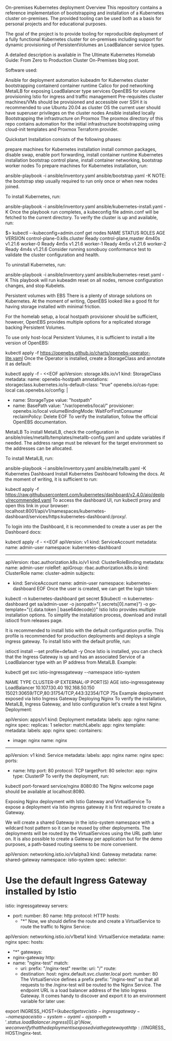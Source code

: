 On-premises Kubernetes deployment
Overview
This repository contains a reference implementation of bootstrapping and installation of a Kubernetes cluster on-premises. The provided tooling can be used both as a basis for personal projects and for educational purposes.

The goal of the project is to provide tooling for reproducible deployment of a fully functional Kubernetes cluster for on-premises including support for dynamic provisioning of PersistentVolumes an LoadBalancer service types.

A detailed description is available in The Ultimate Kubernetes Homelab Guide: From Zero to Production Cluster On-Premises blog post.

Software used:

Ansible for deployment automation
kubeadm for Kubernetes cluster bootstrapping
containerd container runtime
Calico for pod networking
MetalLB for exposing LoadBalancer type services
OpenEBS for volume provisioning
Istio for ingress and traffic management
Pre-requisites
cluster machines/VMs should be provisioned and accessible over SSH
it is recommended to use Ubuntu 20.04 as cluster OS
the current user should have superuser privileges on the cluster nodes
Ansible installed locally
Bootstrapping the infrastructure on Proxmox
The proxmox directory of this repo contains automation for the initial infrastructure bootstrapping using cloud-init templates and Proxmox Terraform provider.

Quickstart
Installation consists of the following phases:

prepare machines for Kubernetes installation
install common packages, disable swap, enable port forwarding, install container runtime
Kubernetes installation
bootstrap control plane, install container networking, bootstrap worker nodes
To prepare machines for Kubernetes installation, run:

ansible-playbook -i ansible/inventory.yaml ansible/bootstrap.yaml -K
NOTE: the bootstrap step usually required to run only once or when new nodes joined.

To install Kubernetes, run:

ansible-playbook -i ansible/inventory.yaml ansible/kubernetes-install.yaml -K
Once the playbook run completes, a kubeconfig file admin.conf will be fetched to the current directory. To verify the cluster is up and available, run:

$> kubectl --kubeconfig=admin.conf get nodes
NAME                          STATUS   ROLES                  AGE     VERSION
control-plane-0.k8s.cluster   Ready    control-plane,master   4m40s   v1.21.6
worker-0                      Ready    <none>                 4m5s    v1.21.6
worker-1                      Ready    <none>                 4m5s    v1.21.6
worker-2                      Ready    <none>                 4m4s    v1.21.6
Consider running sonobuoy conformance test to validate the cluster configuration and health.

To uninstall Kubernetes, run:

ansible-playbook -i ansible/inventory.yaml ansible/kubernetes-reset.yaml -K
This playbook will run kubeadm reset on all nodes, remove configuration changes, and stop Kubelets.

Persistent volumes with EBS
There is a plenty of storage solutions on Kubernetes. At the moment of writing, OpenEBS looked like a good fit for having storage installed with minimal friction.

For the homelab setup, a local hostpath provisioner should be sufficient, however, OpenEBS provides multiple options for a replicated storage backing Persistent Volumes.

To use only host-local Persistent Volumes, it is sufficient to install a lite version of OpenEBS:

kubectl apply -f https://openebs.github.io/charts/openebs-operator-lite.yaml
Once the Operator is installed, create a StorageClass and annotate it as default:

kubectl apply -f - <<EOF
apiVersion: storage.k8s.io/v1
kind: StorageClass
metadata:
name: openebs-hostpath
annotations:
storageclass.kubernetes.io/is-default-class: "true"
openebs.io/cas-type: local
cas.openebs.io/config: |
- name: StorageType
value: "hostpath"
- name: BasePath
value: "/var/openebs/local/"
provisioner: openebs.io/local
volumeBindingMode: WaitForFirstConsumer
reclaimPolicy: Delete
EOF
To verify the installation, follow the official OpenEBS documentation.

MetalLB
To install MetalLB, check the configuration in ansible/roles/metallb/templates/metallb-config.yaml and update variables if needed. The address range must be relevant for the target environment so the addresses can be allocated.

To install MetalLB, run:

ansible-playbook -i ansible/inventory.yaml ansible/metallb.yaml -K
Kubernetes Dashboard
Install Kubernetes Dashboard following the docs. At the moment of writing, it is sufficient to run:

kubectl apply -f https://raw.githubusercontent.com/kubernetes/dashboard/v2.4.0/aio/deploy/recommended.yaml
To access the dashboard UI, run kubectl proxy and open this link in your browser: localhost:8001/api/v1/namespaces/kubernetes-dashboard/services/https:kubernetes-dashboard:/proxy/.

To login into the Dashboard, it is recommended to create a user as per the Dashboard docs:

kubectl apply -f - <<EOF
apiVersion: v1
kind: ServiceAccount
metadata:
name: admin-user
namespace: kubernetes-dashboard

---
apiVersion: rbac.authorization.k8s.io/v1
kind: ClusterRoleBinding
metadata:
name: admin-user
roleRef:
apiGroup: rbac.authorization.k8s.io
kind: ClusterRole
name: cluster-admin
subjects:
- kind: ServiceAccount
  name: admin-user
  namespace: kubernetes-dashboard
  EOF
  Once the user is created, we can get the login token:

kubectl -n kubernetes-dashboard get secret $(kubectl -n kubernetes-dashboard get sa/admin-user -o jsonpath="{.secrets[0].name}") -o go-template="{{.data.token | base64decode}}"
Istio
Istio provides multiple installation options. To simplify the installation process, download and install istioctl from releases page.

It is recommended to install Istio with the default configuration profile. This profile is recommended for production deployments and deploys a single ingress gateway. To install Istio with the default profile, run:

istioctl install --set profile=default -y
Once Istio is installed, you can check that the Ingress Gateway is up and has an associated Service of a LoadBalancer type with an IP address from MetalLB. Example:

kubectl get svc istio-ingressgateway --namespace istio-system

NAME                   TYPE           CLUSTER-IP      EXTERNAL-IP      PORT(S)                                      AGE
istio-ingressgateway   LoadBalancer   10.107.130.40   192.168.50.150   15021:30659/TCP,80:31754/TCP,443:32354/TCP   75s
Example deployment exposed via Istio Ingress Gateway
Deploying Nginx
To verify the installation, MetalLB, Ingress Gateway, and Istio configuration let's create a test Nginx Deployment:

apiVersion: apps/v1
kind: Deployment
metadata:
labels:
app: nginx
name: nginx
spec:
replicas: 1
selector:
matchLabels:
app: nginx
template:
metadata:
labels:
app: nginx
spec:
containers:
- image: nginx
name: nginx

---
apiVersion: v1
kind: Service
metadata:
labels:
app: nginx
name: nginx
spec:
ports:
- name: http
  port: 80
  protocol: TCP
  targetPort: 80
  selector:
  app: nginx
  type: ClusterIP
  To verify the deployment, run:

kubectl port-forward service/nginx 8080:80
The Nginx welcome page should be available at localhost:8080.

Exposing Nginx deployment with Istio Gateway and VirtualService
To expose a deployment via Istio ingress gateway it is first required to create a Gateway.

We will create a shared Gateway in the istio-system namespace with a wildcard host pattern so it can be reused by other deployments. The deployments will be routed by the VirtualServices using the URL path later on. It is also possible to create a Gateway per application but for the demo purposes, a path-based routing seems to be more convenient.

apiVersion: networking.istio.io/v1alpha3
kind: Gateway
metadata:
name: shared-gateway
namespace: istio-system
spec:
selector:
# Use the default Ingress Gateway installed by Istio
istio: ingressgateway
servers:
- port:
  number: 80
  name: http
  protocol: HTTP
  hosts:
    - "*"
      Now, we should define the route and create a VirtualService to route the traffic to Nginx Service:

apiVersion: networking.istio.io/v1beta1
kind: VirtualService
metadata:
name: nginx
spec:
hosts:
- "*"
  gateways:
- nginx-gateway
  http:
- name: "nginx-test"
  match:
    - uri:
      prefix: "/nginx-test"
      rewrite:
      uri: "/"
      route:
    - destination:
      host: nginx.default.svc.cluster.local
      port:
      number: 80
      The VirtualService defines a prefix prefix: "/nginx-test" so that all requests to the <Enpoint URL>/nginx-test will be routed to the Nginx Service. The endpoint URL is a load balancer address of the Istio Ingress Gateway. It comes handy to discover and export it to an environment variable for later use:

export INGRESS_HOST=$(kubectl get svc istio-ingressgateway --namespace istio-system -o yaml -o jsonpath='{.status.loadBalancer.ingress[0].ip}')
Now, we can verify that the deployment is exposed via the gateway at http://$INGRESS_HOST/nginx-test.